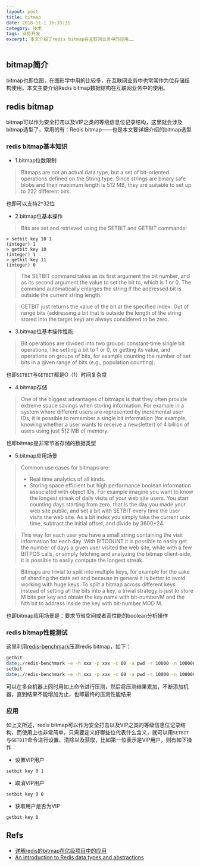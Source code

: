 ```yaml
---
layout: post
title: bitmap
date: 2018-11-1 16:33:31
category: 技术
tags: 业务开发
excerpt: 本文介绍了redis bitmap在互联网业务中的应用……
---
```


## bitmap简介

bitmap也即位图，在图形学中用的比较多，在互联网业务中也常常作为位存储结构使用。本文主要介绍Redis bitmap数据结构在互联网业务中的使用。

## redis bitmap

bitmap可以作为安全打击以及VIP之类的等级信息位记录结构，这里就会涉及bitmap选型了，常用的有：Redis bitmap——也是本文要详细介绍的bitmap选型

### redis bitmap基本知识

* 1.bitmap位数限制

> Bitmaps are not an actual data type, but a set of bit-oriented operations defined on the String type. Since strings are binary safe blobs and their maximum length is 512 MB, they are suitable to set up to 232 different bits.

也即可以支持2^32位

* 2.bitmap位基本操作

> Bits are set and retrieved using the SETBIT and GETBIT commands:

```
> setbit key 10 1
(integer) 1
> getbit key 10
(integer) 1
> getbit key 11
(integer) 0
```

> The SETBIT command takes as its first argument the bit number, and as its second argument the value to set the bit to, which is 1 or 0. The command automatically enlarges the string if the addressed bit is outside the current string length.

> GETBIT just returns the value of the bit at the specified index. Out of range bits (addressing a bit that is outside the length of the string stored into the target key) are always considered to be zero.

* 3.bitmap位基本操作性能

> Bit operations are divided into two groups: constant-time single bit operations, like setting a bit to 1 or 0, or getting its value, and operations on groups of bits, for example counting the number of set bits in a given range of bits (e.g., population counting).

也即`SETBIT`与`GETBIT`都是O（1）时间复杂度

* 4.bitmap存储

> One of the biggest advantages of bitmaps is that they often provide extreme space savings when storing information. For example in a system where different users are represented by incremental user IDs, it is possible to remember a single bit information (for example, knowing whether a user wants to receive a newsletter) of 4 billion of users using just 512 MB of memory.

也即bitmap是非常节省存储的数据类型

* 5.bitmap应用场景

> Common use cases for bitmaps are:
> * Real time analytics of all kinds.
> * Storing space efficient but high performance boolean information associated with object IDs.
> For example imagine you want to know the longest streak of daily visits of your web site users. You start counting days starting from zero, that is the day you made your web site public, and set a bit with SETBIT every time the user visits the web site. As a bit index you simply take the current unix time, subtract the initial offset, and divide by 3600*24.

> This way for each user you have a small string containing the visit information for each day. With BITCOUNT it is possible to easily get the number of days a given user visited the web site, while with a few BITPOS calls, or simply fetching and analyzing the bitmap client-side, it is possible to easily compute the longest streak.

> Bitmaps are trivial to split into multiple keys, for example for the sake of sharding the data set and because in general it is better to avoid working with huge keys. To split a bitmap across different keys instead of setting all the bits into a key, a trivial strategy is just to store M bits per key and obtain the key name with bit-number/M and the Nth bit to address inside the key with bit-number MOD M.

也即bitmap应用场景是：要求节省空间或者高性能的boolean分析操作

### redis bitmap性能测试

这里利用[redis-benchmark](https://redis.io/topics/benchmarks)压测redis bitmap，如下：

```sh
getbit
date;./redis-benchmark -e -h xxx -p xxx -c 60 -a pwd -r 10000 -n 100000000 getbit __rand_int__ 64;date
setbit
date;./redis-benchmark -e -h xxx -p xxx -c 60 -a pwd -r 10000 -n 100000000 setbit __rand_int__ 64 1;date
```

可以在多台机器上同时用如上命令进行压测，然后将压测结果累加，不断添加机器，直到结果不能增加为止，也即最终的压测性能结果

### 应用

如上文所述，redis bitmap可以作为安全打击以及VIP之类的等级信息位记录结构，而使用上也非常简单，只需要定义好哪些位代表什么含义，就可以用`SETBIT`与`GETBIT`命令进行设置、清除以及获取，比如第一位表示是VIP用户，则有如下操作：

* 设置VIP用户

```
setbit key 0 1
```

* 取消VIP用户

```
setbit key 0 0
```

* 获取用户是否为VIP

```
getbit key 0
```

## Refs

* [详解redis的bitmap在亿级项目中的应用](https://blog.csdn.net/u011957758/article/details/74783347)
* [An introduction to Redis data types and abstractions](https://redis.io/topics/data-types-intro#bitmaps)